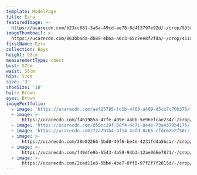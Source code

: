 ```yaml
---
template: ModelPage
title: Ezra
featuredImage: >-
  https://ucarecdn.com/b23cc881-3a6a-49cd-ae78-8d413797e92d/-/crop/533x277/0,258/-/preview/
imageThumbnail: >-
  https://ucarecdn.com/863bbada-db89-4b6a-a6c3-65c7ee8f2fda/-/crop/411x546/732,476/-/preview/
firstName: Ezra
collection: Boys
height: 93cm
measurementType: chest
bust: 57cm
waist: 56cm
hips: 57cm
size: '3'
shoeSize: '10'
hair: Brown
eyes: Brown
imagePortfolio:
  - image: 'https://ucarecdn.com/aef25785-fd1b-4468-a409-d5cc7c70b375/'
  - image: >-
      https://ucarecdn.com/f461985a-47fe-409e-aabb-5e96efcae234/-/crop/533x575/0,130/-/preview/
  - image: 'https://ucarecdn.com/d55ec19f-08f4-4c71-844e-73a4379b4175/'
  - image: 'https://ucarecdn.com/72a791b4-af14-4afd-8c65-cfdc67e2f58c/'
  - image: >-
      https://ucarecdn.com/38e02266-1bd0-49f6-be4e-4231fdda5bca/-/crop/1511x1995/121,357/-/preview/
  - image: >-
      https://ucarecdn.com/f49dfe9b-6543-4a59-94b3-12ae066e7871/-/crop/1275x1651/127,538/-/preview/
  - image: >-
      https://ucarecdn.com/2cad11e8-6bbe-4be7-8ff8-97f2f7f2815d/-/crop/462x632/71,168/-/preview/
---
```


